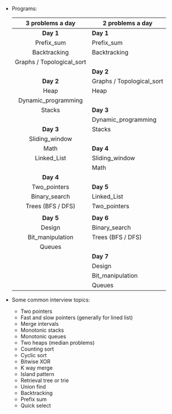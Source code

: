- Programs:

    | 3 problems a day             | 2 problems a day            |
    |:----------------------------:|-----------------------------|
    | **Day 1**                    | **Day 1**                   |
    |   Prefix_sum                 |   Prefix_sum                |
    |   Backtracking               |   Backtracking              |
    |   Graphs / Topological_sort  |                             |
    |                              | **Day 2**                   |
    | **Day 2**                    |   Graphs / Topological_sort |
    |   Heap                       |   Heap                      |
    |   Dynamic_programming        |                             |
    |   Stacks                     | **Day 3**                   |
    |                              |   Dynamic_programming       |
    | **Day 3**                    |   Stacks                    |
    |   Sliding_window             |                             |
    |   Math                       | **Day 4**                   |
    |   Linked_List                |   Sliding_window            |
    |                              |   Math                      |
    | **Day 4**                    |                             |
    |   Two_pointers               |  **Day 5**                  |
    |   Binary_search              |   Linked_List               |
    |   Trees (BFS / DFS)          |   Two_pointers              |
    |                              |                             |
    | **Day 5**                    |  **Day 6**                  |
    |   Design                     |   Binary_search             |
    |   Bit_manipulation           |   Trees (BFS / DFS)         |
    |   Queues                     |                             |
    |                              |  **Day 7**                  |
    |                              |    Design                   |
    |                              |    Bit_manipulation         |
    |                              |    Queues                   |

- Some common interview topics:
    - Two pointers
    - Fast and slow pointers (generally for lined list)
    - Merge intervals
    - Monotonic stacks
    - Monotonic queues
    - Two heaps (median problems)
    - Counting sort
    - Cyclic sort
    - Bitwise XOR
    - K way merge
    - Island pattern
    - Retrieval tree or trie
    - Union find
    - Backtracking
    - Prefix sum
    - Quick select
